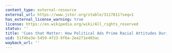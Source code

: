 ```yaml
---
content_type: external-resource
external_url: https://www.jstor.org/stable/3117811?seq=1
has_external_license_warning: true
license: https://en.wikipedia.org/wiki/All_rights_reserved
status: ''
title: 'Cues that Matter: How Political Ads Prime Racial Attitudes During Campaigns'
uid: 51f4ba3e-5459-4f23-9f6a-2ee271e403ac
wayback_url: ''
---
```

